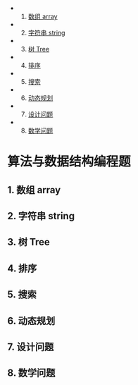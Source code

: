 <!-- vscode-markdown-toc -->
* 1. [数组 array](#array)
* 2. [字符串 string](#string)
* 3. [树 Tree](#Tree)
* 4. [排序](#)
* 5. [搜索](#-1)
* 6. [动态规划](#-1)
* 7. [设计问题](#-1)
* 8. [数学问题](#-1)

<!-- vscode-markdown-toc-config
	numbering=true
	autoSave=true
	/vscode-markdown-toc-config -->
<!-- /vscode-markdown-toc -->

# 算法与数据结构编程题  



##  1. <a name='array'></a>数组 array   


##  2. <a name='string'></a>字符串 string  

##  3. <a name='Tree'></a>树 Tree  

##  4. <a name=''></a>排序  

##  5. <a name='-1'></a>搜索  

##  6. <a name='-1'></a>动态规划  

##  7. <a name='-1'></a>设计问题  

##  8. <a name='-1'></a>数学问题  